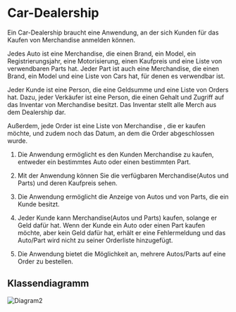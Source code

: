 # Car-Dealership

Ein Car-Dealership braucht eine Anwendung, an der sich Kunden für das Kaufen von Merchandise anmelden können.

Jedes Auto ist eine Merchandise, die einen Brand, ein Model, ein Registrierungsjahr, eine Motorisierung, einen Kaufpreis und eine Liste von verwendbaren Parts hat. Jeder Part ist auch eine Merchandise, die einen Brand, ein Model und eine Liste von Cars hat, für denen es verwendbar ist.    

Jeder Kunde ist eine Person, die eine Geldsumme und eine Liste von Orders hat. Dazu, jeder Verkäufer ist eine Person, die einen Gehalt und Zugriff auf das Inventar von Merchandise besitzt. Das Inventar stellt alle Merch aus dem Dealership dar.

Außerdem, jede Order ist eine Liste von Merchandise  , die er kaufen möchte, und zudem noch das Datum, an dem die Order abgeschlossen wurde.

1.	Die Anwendung ermöglicht es den Kunden Merchandise zu kaufen, entweder ein bestimmtes Auto oder einen bestimmten Part.

2.	Mit der Anwendung können Sie die verfügbaren Merchandise(Autos und Parts) und deren Kaufpreis sehen.

3.	Die Anwendung ermöglicht die Anzeige von Autos und von Parts, die ein Kunde besitzt.

4.	Jeder Kunde kann Merchandise(Autos und Parts) kaufen, solange er Geld dafür hat. Wenn der Kunde ein Auto oder einen Part kaufen möchte,  aber kein Geld dafür hat, erhält er eine Fehlermeldung und das Auto/Part wird nicht zu seiner Orderliste hinzugefügt.

5.	Die Anwendung bietet die Möglichkeit an, mehrere Autos/Parts auf eine Order zu bestellen.





Klassendiagramm
----------------------------------------------------------------------------------------------------------------------------------------------------------------
![Diagram2](https://user-images.githubusercontent.com/114949622/197992576-0d3b0876-cfac-44fd-9f87-c5ae2475dd87.png)

